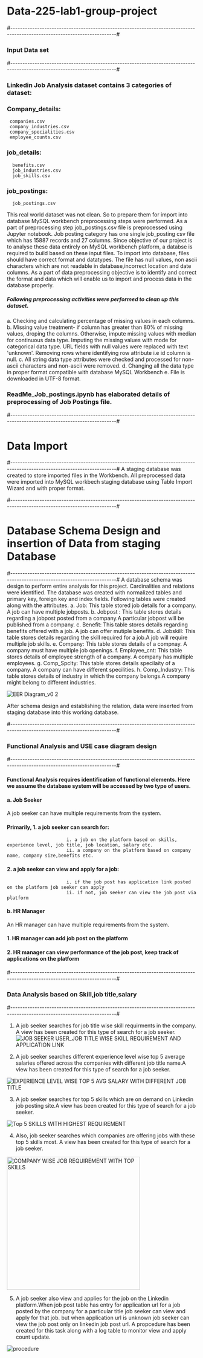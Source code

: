 # Data-225-lab1-group-project
#-------------------------------------------------------------------------------------------------------------------------#
### Input Data set 
#-------------------------------------------------------------------------------------------------------------------------#
### Linkedin Job Analysis dataset contains 3 categories of dataset:

### Company_details: 
     companies.csv
     company_industries.csv
     company_specialities.csv
     employee_counts.csv

### job_details:
      benefits.csv
      job_industries.csv
      job_skills.csv
### job_postings:
      job_postings.csv

This real world dataset was not clean. So to prepare them for import into database MySQL workbench preprocessing steps were performed.
As a part of preprocessing step job_postings.csv file is preprocessed using Jupyter notebook. 
Job posting category has one single job_posting csv file which has 15887 records and 27 columns. Since objective of our project is to analyse these data entirely on MySQL workbench platform, a databse is required to build based on these input files. To import into database, files should have correct format and datatypes. The file has null values, non ascii characters which are not readable in database,incorrect location and date columns. As a part of data preprocessing objective is to identify and correct the format and data which will enable us to import and process data in the database properly.

##### Following preprocessing activities were performed to clean up this dataset.

a. Checking and calculating percentage of missing values in each columns.
b. Missing value treatment- if column has greater than 80% of missing values, droping the columns. Otherwise, impute missing values with median for continuous data type. Imputing the missing values with mode for categorical data type. URL fields with null values were replaced with text 'unknown'. Removing rows where identifying row attribute i.e id column is null.
c. All string data type attributes were checked and processed for non-ascii characters and non-ascii were removed.
d. Changing all the data type in proper format compatible with database MySQL Workbench
e. File is downloaded in UTF-8 format.

### ReadMe_Job_postings.ipynb has elaborated details of preprocessing of Job Postings file.
#-------------------------------------------------------------------------------------------------------------------------#
# Data Import
#-------------------------------------------------------------------------------------------------------------------------#
A staging database was created to store imported files in the Workbench.
All preprocessed data were imported into MySQL workbech staging database using Table Import Wizard and with proper format.

#-------------------------------------------------------------------------------------------------------------------------#
# Database Schema Design and insertion of Data from staging Database
#-------------------------------------------------------------------------------------------------------------------------#
A database schema was design to perform entire analysis for this project. Cardinalities and relations were identified. The database was created with normalized tables and primary key,
foreign key and index fields. 
Following tables were created along with the attributes.
a. Job: This table stored job details for a company. A job can have multiple jobposts.
b. Jobpost : This table stores details regarding a jobpost posted from a company.A particular jobpost will be published from a company.
c. Benefit: This table stores details regarding benefits offered with a job. A job can offer mutiple benefits.
d. Jobskill: This table stores details regarding the skill required for a job.A job will require multiple job skills.
e. Company: This table stores details of a compnay. A company must have multiple job openings.
f. Employee_cnt: This table stores details of employee strength of a company. A company has multiple employees.
g. Comp_Spclty: This table stores details specilaity of a company. A company can have different specilities.
h. Comp_Industry: This table stores details of industry in which the company belongs.A company might belong to different industries.

![EER Diagram_v0 2](https://github.com/aryama-ray/data-225-lab1-group-project/assets/42118282/a9cf9191-1584-44dd-975a-4bd6536fa0ba)

After schema design and establishing the relation, data were inserted from staging database into this working database.

#-------------------------------------------------------------------------------------------------------------------------#
### Functional Analysis and USE case diagram design
#-------------------------------------------------------------------------------------------------------------------------#
#### Functional Analysis requires identification of functional elements. Here we assume the database system will be accessed by two type of users. 
#### a. Job Seeker

A job seeker can have multiple requirements from the system.
                            
#### Primarily, 1. a job seeker can search for:
                          i. a job on the platform based on skills, experience level, job title, job location, salary etc.
                          ii. a company on the platform based on company name, company size,benefits etc.
 ####           2. a job seeker can view and apply for a job:
                          i. if the job post has application link posted on the platform job seeker can apply
                          ii. if not, job seeker can view the job post via platform
####  b. HR Manager

An HR manager can have multiple requirements from the system.
 ####           1. HR manager can add job post on the platform
 ####           2. HR manager can view performance of the job post, keep track of applications on the platform
#-------------------------------------------------------------------------------------------------------------------------#
### Data Analysis based on Skill,job title,salary 
#-------------------------------------------------------------------------------------------------------------------------#
1. A job seeker searches for job title wise skill requirments in the company. A view has been created for this type of search for a job seeker.
   ![JOB SEEKER USER_JOB TITLE WISE SKILL REQUIREMENT   AND APPLICATION LINK ](https://github.com/aryama-ray/data-225-lab1-group-project/assets/42118282/5b947037-5911-4c09-b90c-ffd88b365c17)

2. A job seeker searches different experience level wise top 5 average salaries offered across the companies with different job title name.A view has been created for this type of search for a job seeker.
   
![EXPERIENCE LEVEL WISE TOP 5 AVG SALARY WITH DIFFERENT JOB TITLE](https://github.com/aryama-ray/data-225-lab1-group-project/assets/42118282/77da7509-97d2-4013-8cd9-32db836c0aeb)

3. A job seeker searches for top 5 skills which are on demand on Linkedin job posting site.A view has been created for this type of search for a job seeker.
   
![Top 5 SKILLS WITH HIGHEST REQUIREMENT ](https://github.com/aryama-ray/data-225-lab1-group-project/assets/42118282/2487915e-6cf7-4c65-a6f3-adeed149e4f3)

4. Also, job seeker searches which companies are offering jobs with these top 5 skills most. A view has been created for this type of search for a job seeker.
<img width="352" alt="COMPANY WISE JOB REQUIREMENT WITH TOP SKILLS " src="https://github.com/aryama-ray/data-225-lab1-group-project/assets/42118282/1279abcc-fe9f-4153-b2ce-bf476d53300b">

5. A job seeker also view and applies for the job on the Linkedin platform.When job post table has entry for application url for a job posted by the company for a particular title job seeker can view and apply for that job. but when application url is unknown job seeker can view the job post only on linkedin job post url. A propcedure has been created for this task along with a log table to monitor view and apply count update.    

![procedure ](https://github.com/aryama-ray/data-225-lab1-group-project/assets/42118282/322de8bd-8223-4129-b3d2-cb12d627b70e)

